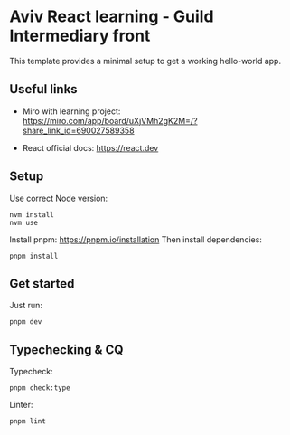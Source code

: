 # Aviv React learning - Guild Intermediary front

This template provides a minimal setup to get a working hello-world app.

## Useful links

- Miro with learning project: https://miro.com/app/board/uXjVMh2gK2M=/?share_link_id=690027589358

- React official docs: https://react.dev

## Setup

Use correct Node version:

```
nvm install
nvm use
```

Install pnpm: https://pnpm.io/installation
Then install dependencies:

```
pnpm install
```

## Get started

Just run:

```
pnpm dev
```

## Typechecking & CQ

Typecheck:

```
pnpm check:type
```

Linter:

```
pnpm lint
```
